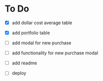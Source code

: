 # To Do

- [x] add dollar cost average table
- [x] add portfolio table

- [ ] add modal for new purchase
- [ ] add functionality for new purchase modal

- [ ] add readme
- [ ] deploy
